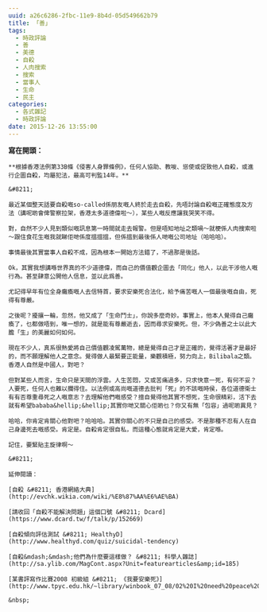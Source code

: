```yaml
---
uuid: a26c6286-2fbc-11e9-8b4d-05d549662b79
title: 「善」
tags:
  - 時政評論
  - 善
  - 美德
  - 自殺
  - 人肉搜索
  - 搜索
  - 當事人
  - 生命
  - 民主
categories:
  - 各式雜記
  - 時政評論
date: 2015-12-26 13:55:00
---
```


**寫在開頭：**

	**根據香港法例第33B條《侵害人身罪條例》，任何人協助、教唆、慫使或促致他人自殺，或進行企圖自殺，均屬犯法，最高可判監14年。**

	&#8211;

	最近某個整天話要自殺嘅so-called係朋友嘅人終於走去自殺，先唔討論自殺嘅正確態度及方法（講呢啲會俾警察拉架，香港太多道德偉啦～），某些人嘅反應讓我哭笑不得。

	對，自然不少人見到類似嘅訊息第一時間就走去報警。但是唔知地址之類喎～就梗係人肉搜索啦～跟住食花生嘅我就睇佢哋係度搵搵搵，但係搵到最後係人哋嘅公司地址（哈哈哈）。

	事情最後其實當事人自殺不成，因為根本一開始方法錯了，不過那是後話。

	Ok，其實我想講喺世界真的不少道德偉，而自己的價值觀企圖去「同化」他人，以此干涉他人嘅行為。甚至肆意公開他人信息，並以此爲善。

	尤記得早年有位全身癱瘓嘅人去信特首，要求安樂死合法化，給予痛苦嘅人一個最後嘅自由，死得有尊嚴。

	之後呢？擾攘一輪，忽然，他又成了「生命鬥士」，你說多麼奇妙。事實上，他本人覺得自己癱瘓了，乜都做唔到，唯一想的，就是能有尊嚴逝去，因而尋求安樂死。但，不少偽善之士以此大膽「生」的美麗如何如何。

	現在不少人，真系很熱愛將自己價值觀凌駕萬物，總是覺得自己才是正確的，覺得活著才是最好的，而不願理解他人之意念。覺得做人最緊要正能量，樂觀積極，努力向上，Bilibala之類。香港人自然是中國人，對吧？

	但對某些人而言，生命只是天間的浮雲。人生苦悶，又或苦痛過多，只求快意一死，有何不妥？人要死，任何人也難以攔得住。以法例或高尚嘅道德去批判「死」的不該嘅時侯，各位道德衛士有有否尊重尋死之人嘅意志？去理解他們嘅感受？擅自覺得他其實不想死，生命很精彩，活下去就有希望bababa&hellip;&hellip;其實你哋又關心佢啲乜？你又有無「包容」過呢啲異見？

	哈哈，你肯定肯關心他對吧？哈哈哈。其實你關心的不只是自己的感受。不是那種不忍有人在自己身邊死去嘅感受。肯定是。自殺肯定很自私，而這種心態就肯定是大愛，肯定喺。

	記住，要緊貼主旋律啊〜

	&#8211;

	延伸閱讀：

	[自殺 &#8211; 香港網絡大典](http://evchk.wikia.com/wiki/%E8%87%AA%E6%AE%BA)

	[請收回「自殺不能解決問題」這個口號 &#8211; Dcard](https://www.dcard.tw/f/talk/p/152669)

	[自殺傾向評估測試 &#8211; HealthyD](http://www.healthyd.com/quiz/suicidal-tendency)

	[自殺&mdash;&mdash;他們為什麼要這樣做？ &#8211; 科學人雜誌](http://sa.ylib.com/MagCont.aspx?Unit=featurearticles&amp;id=185)

	[某書評寫作比賽2008 初級組 &#8211; 《我要安樂死》](http://www.tpyc.edu.hk/~library/winbook_07_08/02%20I%20need%20peace%20dead.htm)

	&nbsp;
